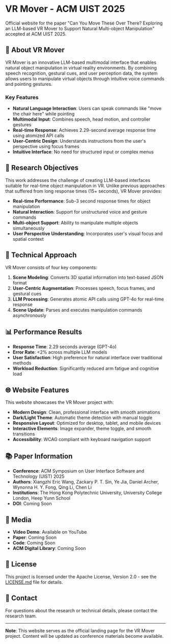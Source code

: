 # VR Mover - ACM UIST 2025

Official website for the paper "Can You Move These Over There? Exploring an LLM-based VR Mover to Support Natural Multi-object Manipulation" accepted at ACM UIST 2025.

## 📖 About VR Mover

VR Mover is an innovative LLM-based multimodal interface that enables natural object manipulation in virtual reality environments. By combining speech recognition, gestural cues, and user perception data, the system allows users to manipulate virtual objects through intuitive voice commands and pointing gestures.

### Key Features

- **Natural Language Interaction**: Users can speak commands like "move the chair here" while pointing
- **Multimodal Input**: Combines speech, head motion, and controller gestures
- **Real-time Response**: Achieves 2.29-second average response time using atomized API calls
- **User-Centric Design**: Understands instructions from the user's perspective using focus frames
- **Intuitive Interface**: No need for structured input or complex menus

## 🎯 Research Objectives

This work addresses the challenge of creating LLM-based interfaces suitable for real-time object manipulation in VR. Unlike previous approaches that suffered from long response times (15+ seconds), VR Mover provides:

- **Real-time Performance**: Sub-3 second response times for object manipulation
- **Natural Interaction**: Support for unstructured voice and gesture commands
- **Multi-object Support**: Ability to manipulate multiple objects simultaneously
- **User Perspective Understanding**: Incorporates user's visual focus and spatial context

## 🔬 Technical Approach

VR Mover consists of four key components:

1. **Scene Modeling**: Converts 3D spatial information into text-based JSON format
2. **User-Centric Augmentation**: Processes speech, focus frames, and gestural cues
3. **LLM Processing**: Generates atomic API calls using GPT-4o for real-time response
4. **Scene Update**: Parses and executes manipulation commands asynchronously

## 📊 Performance Results

- **Response Time**: 2.29 seconds average (GPT-4o)
- **Error Rate**: <2% across multiple LLM models
- **User Satisfaction**: High preference for natural interface over traditional methods
- **Workload Reduction**: Significantly reduced arm fatigue and cognitive load

## 🌐 Website Features

This website showcases the VR Mover project with:

- **Modern Design**: Clean, professional interface with smooth animations
- **Dark/Light Theme**: Automatic theme detection with manual toggle
- **Responsive Layout**: Optimized for desktop, tablet, and mobile devices
- **Interactive Elements**: Image expander, theme toggle, and smooth transitions
- **Accessibility**: WCAG compliant with keyboard navigation support

## 📚 Paper Information

- **Conference**: ACM Symposium on User Interface Software and Technology (UIST) 2025
- **Authors**: Xiangzhi Eric Wang, Zackary P. T. Sin, Ye Jia, Daniel Archer, Wynonna H. Y. Fong, Qing Li, Chen Li
- **Institutions**: The Hong Kong Polytechnic University, University College London, Heep Yunn School
- **DOI**: Coming Soon

## 🎥 Media

- **Video Demo**: Available on YouTube
- **Paper**: Coming Soon
- **Code**: Coming Soon
- **ACM Digital Library**: Coming Soon

## 📄 License

This project is licensed under the Apache License, Version 2.0 - see the [LICENSE.md](LICENSE.md) file for details.

## 🤝 Contact

For questions about the research or technical details, please contact the research team.

---

**Note**: This website serves as the official landing page for the VR Mover project. Content will be updated as conference materials become available.
